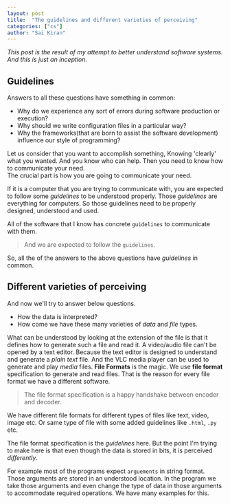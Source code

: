 ```yaml
---
layout: post
title:  "The guidelines and different varieties of perceiving"
categories: ["cs"]
author: "Sai Kiran"
---
```


*This post is the result of my attempt to better understand software systems. 
And this is just an inception.* 

## Guidelines

Answers to all these questions have something in common:
- Why do we experience any sort of errors during software production or execution?
- Why should we write configuration files in a particular way? 
- Why the frameworks(that are born to assist the software development) influence our style of programming?  

Let us consider that you want to accomplish something, 
Knowing 'clearly' what you wanted. 
And you know who can help.
Then you need to know how to communicate your need.  
The crucial part is how you are going to communicate your need.  

If it is a computer that you are trying to communicate with, 
you are expected to follow some *guidelines* to be understood properly.
Those *guidelines* are everything for computers. 
So those guidelines need to be properly designed, understood and used.

All of the software that I know has concrete `guidelines` to communicate with them.
> And we are expected to follow the `guidelines`.

So, all the of the answers to the above questions have *guidelines* in common.

## Different varieties of perceiving
And now we'll try to answer below questions.
- How the data is interpreted? 
- How come we have these many varieties of *data* and *file* types.

What can be understood by looking at the extension of the file is that it defines 
how to generate such a file and read it. 
A video/audio file can't be opened by a text editor.
Because the text editor is designed to understand and generate a *plain text* file.
And the VLC media player can be used to generate and play *media* files. **File Formats** 
is the magic. We use **file format** specification to generate and read files.
That is the reason for every file format we have a different software. 

> The file format specification is a happy handshake between encoder and decoder.

We have different file formats for different types of files like text, video, image etc.
Or same type of file with some added guidelines like `.html`, `.py` etc.

The file format specification is the *guidelines* here. 
But the point I'm trying to make here is that even though 
the data is stored in bits, it is perceived *differently*.

For example most of the programs expect `arguements` in string format. 
Those arguments are stored in an understood location. In the program we 
take those arguments and even change the type of data in those arguments 
to accommodate required operations. We have many examples for this.